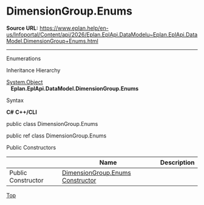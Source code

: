 # DimensionGroup.Enums

**Source URL:** https://www.eplan.help/en-us/Infoportal/Content/api/2026/Eplan.EplApi.DataModelu~Eplan.EplApi.DataModel.DimensionGroup+Enums.html

---

Enumerations

Inheritance Hierarchy

[System.Object](#)  
   **Eplan.EplApi.DataModel.DimensionGroup.Enums**

Syntax

**C#**
**C++/CLI**


public class DimensionGroup.Enums

public ref class DimensionGroup.Enums

Public Constructors

|  | Name | Description |
| --- | --- | --- |
| Public Constructor | [DimensionGroup.Enums Constructor](Eplan.EplApi.DataModelu~Eplan.EplApi.DataModel.DimensionGroup+Enums~_ctor.html) |  |

[Top](#top)
